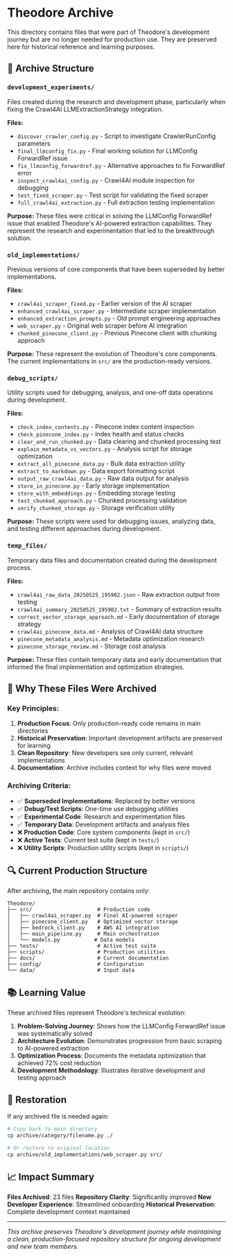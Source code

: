 # Theodore Archive

This directory contains files that were part of Theodore's development journey but are no longer needed for production use. They are preserved here for historical reference and learning purposes.

## 📁 Archive Structure

### `development_experiments/`
Files created during the research and development phase, particularly when fixing the Crawl4AI LLMExtractionStrategy integration.

**Files:**
- `discover_crawler_config.py` - Script to investigate CrawlerRunConfig parameters
- `final_llmconfig_fix.py` - Final working solution for LLMConfig ForwardRef issue
- `fix_llmconfig_forwardref.py` - Alternative approaches to fix ForwardRef error
- `inspect_crawl4ai_config.py` - Crawl4AI module inspection for debugging
- `test_fixed_scraper.py` - Test script for validating the fixed scraper
- `full_crawl4ai_extraction.py` - Full extraction testing implementation

**Purpose:** These files were critical in solving the LLMConfig ForwardRef issue that enabled Theodore's AI-powered extraction capabilities. They represent the research and experimentation that led to the breakthrough solution.

### `old_implementations/`
Previous versions of core components that have been superseded by better implementations.

**Files:**
- `crawl4ai_scraper_fixed.py` - Earlier version of the AI scraper
- `enhanced_crawl4ai_scraper.py` - Intermediate scraper implementation
- `enhanced_extraction_prompts.py` - Old prompt engineering approaches
- `web_scraper.py` - Original web scraper before AI integration
- `chunked_pinecone_client.py` - Previous Pinecone client with chunking approach

**Purpose:** These represent the evolution of Theodore's core components. The current implementations in `src/` are the production-ready versions.

### `debug_scripts/`
Utility scripts used for debugging, analysis, and one-off data operations during development.

**Files:**
- `check_index_contents.py` - Pinecone index content inspection
- `check_pinecone_index.py` - Index health and status checks
- `clear_and_run_chunked.py` - Data clearing and chunked processing test
- `explain_metadata_vs_vectors.py` - Analysis script for storage optimization
- `extract_all_pinecone_data.py` - Bulk data extraction utility
- `extract_to_markdown.py` - Data export formatting script
- `output_raw_crawl4ai_data.py` - Raw data output for analysis
- `store_in_pinecone.py` - Early storage implementation
- `store_with_embeddings.py` - Embedding storage testing
- `test_chunked_approach.py` - Chunked processing validation
- `verify_chunked_storage.py` - Storage verification utility

**Purpose:** These scripts were used for debugging issues, analyzing data, and testing different approaches during development.

### `temp_files/`
Temporary data files and documentation created during the development process.

**Files:**
- `crawl4ai_raw_data_20250525_195902.json` - Raw extraction output from testing
- `crawl4ai_summary_20250525_195902.txt` - Summary of extraction results
- `correct_vector_storage_approach.md` - Early documentation of storage strategy
- `crawl4ai_pinecone_data.md` - Analysis of Crawl4AI data structure
- `pinecone_metadata_analysis.md` - Metadata optimization research
- `pinecone_storage_review.md` - Storage cost analysis

**Purpose:** These files contain temporary data and early documentation that informed the final implementation and optimization strategies.

## 🎯 Why These Files Were Archived

### Key Principles:
1. **Production Focus**: Only production-ready code remains in main directories
2. **Historical Preservation**: Important development artifacts are preserved for learning
3. **Clean Repository**: New developers see only current, relevant implementations
4. **Documentation**: Archive includes context for why files were moved

### Archiving Criteria:
- ✅ **Superseded Implementations**: Replaced by better versions
- ✅ **Debug/Test Scripts**: One-time use debugging utilities
- ✅ **Experimental Code**: Research and experimentation files
- ✅ **Temporary Data**: Development artifacts and analysis files
- ❌ **Production Code**: Core system components (kept in `src/`)
- ❌ **Active Tests**: Current test suite (kept in `tests/`)
- ❌ **Utility Scripts**: Production utility scripts (kept in `scripts/`)

## 🔍 Current Production Structure

After archiving, the main repository contains only:

```
Theodore/
├── src/                     # Production code
│   ├── crawl4ai_scraper.py  # Final AI-powered scraper
│   ├── pinecone_client.py   # Optimized vector storage
│   ├── bedrock_client.py    # AWS AI integration
│   ├── main_pipeline.py     # Main orchestration
│   └── models.py           # Data models
├── tests/                   # Active test suite
├── scripts/                 # Production utilities
├── docs/                    # Current documentation
├── config/                  # Configuration
└── data/                    # Input data
```

## 📚 Learning Value

These archived files represent Theodore's technical evolution:

1. **Problem-Solving Journey**: Shows how the LLMConfig ForwardRef issue was systematically solved
2. **Architecture Evolution**: Demonstrates progression from basic scraping to AI-powered extraction
3. **Optimization Process**: Documents the metadata optimization that achieved 72% cost reduction
4. **Development Methodology**: Illustrates iterative development and testing approach

## 🔄 Restoration

If any archived file is needed again:

```bash
# Copy back to main directory
cp archive/category/filename.py ./

# Or restore to original location
cp archive/old_implementations/web_scraper.py src/
```

## 📈 Impact Summary

**Files Archived**: 23 files
**Repository Clarity**: Significantly improved
**New Developer Experience**: Streamlined onboarding
**Historical Preservation**: Complete development context maintained

---

*This archive preserves Theodore's development journey while maintaining a clean, production-focused repository structure for ongoing development and new team members.*